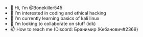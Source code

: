 - 👋 Hi, I’m @Bonekiller545
- 👀 I’m interested in coding and ethical hacking
- 🌱 I’m currently learning basics of kali linux
- 💞️ I’m looking to collaborate on stuff (idk)
- 📫 How to reach me (Discord: Бранимир Жебанович#2369)

<!---
Bonekiller545/Bonekiller545 is a ✨ special ✨ repository because its `README.md` (this file) appears on your GitHub profile.
You can click the Preview link to take a look at your changes.
--->
